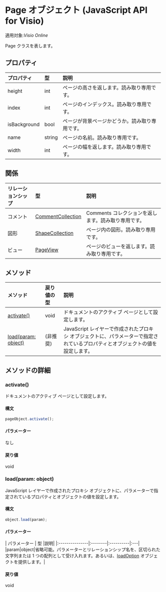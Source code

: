 # <a name="page-object-javascript-api-for-visio"></a>Page オブジェクト (JavaScript API for Visio)

適用対象:_Visio Online_

Page クラスを表します。

## <a name="properties"></a>プロパティ

| プロパティ       | 型    |説明|
|:---------------|:--------|:----------|
|height|int|ページの高さを返します。読み取り専用です。|
|index|int|ページのインデックス。読み取り専用です。|
|isBackground|bool|ページが背景ページかどうか。読み取り専用です。|
|name|string|ページの名前。読み取り専用です。|
|width|int|ページの幅を返します。読み取り専用です。|

## <a name="relationships"></a>関係
| リレーションシップ | 型    |説明|
|:---------------|:--------|:----------|
|コメント|[CommentCollection](commentcollection.md)|Comments コレクションを返します。読み取り専用です。|
|図形|[ShapeCollection](shapecollection.md)|ページ内の図形。読み取り専用です。|
|ビュー|[PageView](pageview.md)|ページのビューを返します。読み取り専用です。|

## <a name="methods"></a>メソッド

| メソッド           | 戻り値の型    |説明|
|:---------------|:--------|:----------|
|[activate()](#activate)|void|ドキュメントのアクティブ ページとして設定します。|
|[load(param: object)](#loadparam-object)|(非推奨)|JavaScript レイヤーで作成されたプロキシ オブジェクトに、パラメーターで指定されているプロパティとオブジェクトの値を設定します。|

## <a name="method-details"></a>メソッドの詳細


### <a name="activate"></a>activate()
ドキュメントのアクティブ ページとして設定します。

#### <a name="syntax"></a>構文
```js
pageObject.activate();
```

#### <a name="parameters"></a>パラメーター
なし

#### <a name="returns"></a>戻り値
void

### <a name="loadparam-object"></a>load(param: object)
JavaScript レイヤーで作成されたプロキシ オブジェクトに、パラメーターで指定されているプロパティとオブジェクトの値を設定します。

#### <a name="syntax"></a>構文
```js
object.load(param);
```

#### <a name="parameters"></a>パラメーター
| パラメーター       | 型    |説明|
|:---------------|:--------|:----------|:---|
|param|object|省略可能。パラメーターとリレーションシップ名を、区切られた文字列または 1 つの配列として受け入れます。あるいは、[loadOption](loadoption.md) オブジェクトを提供します。|

#### <a name="returns"></a>戻り値
void
